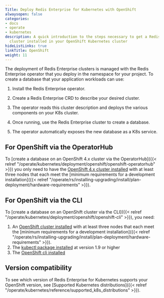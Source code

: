```yaml
---
Title: Deploy Redis Enterprise for Kubernetes with OpenShift
alwaysopen: false
categories:
- docs
- operate
- kubernetes
description: A quick introduction to the steps necessary to get a Redis Enterprise
  cluster installed in your OpenShift Kubernetes cluster
hideListLinks: true
linkTitle: OpenShift
weight: 11
---
```

The deployment of Redis Enterprise clusters is managed with the Redis Enterprise operator that you deploy in the namespace for your project.
To create a database that your application
workloads can use:

1. Install the Redis Enterprise operator.

1. Create a Redis Enterprise CRD to describe your desired cluster.

1. The operator reads this cluster description and deploys the various components on your K8s cluster.

1. Once running, use the Redis Enterprise cluster to create a database.

1. The operator automatically exposes the new database as a K8s service.

## For OpenShift via the OperatorHub

To [create a database on an OpenShift 4.x cluster via the OperatorHub]({{< relref "/operate/kubernetes/deployment/openshift/openshift-operatorhub" >}}) you only need to have the [OpenShift 4.x cluster installed](https://docs.openshift.com/container-platform/4.3/welcome/index.html) with at least three nodes that each meet the [minimum requirements for a development installation]({{< relref "/operate/rs/installing-upgrading/install/plan-deployment/hardware-requirements" >}}).

## For OpenShift via the CLI

To [create a database on an OpenShift cluster via the CLI]({{< relref "/operate/kubernetes/deployment/openshift/openshift-cli" >}}), you need:

1. An [OpenShift cluster installed](https://docs.openshift.com/container-platform/4.3/welcome/index.html) with at least three nodes that each meet the [minimum requirements for a development installation]({{< relref "/operate/rs/installing-upgrading/install/plan-deployment/hardware-requirements" >}}).
1. The [kubectl package installed](https://kubernetes.io/docs/tasks/tools/install-kubectl/) at version 1.9 or higher
1. The [OpenShift cli installed](https://docs.openshift.com/container-platform/4.2/cli_reference/openshift_cli/getting-started-cli.html)

## Version compatibility

To see which version of Redis Enterprise for Kubernetes supports your OpenShift version, see [Supported Kubernetes distributions]({{< relref "/operate/kubernetes/reference/supported_k8s_distributions" >}}).